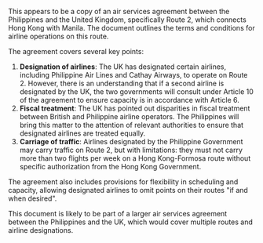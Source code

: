 This appears to be a copy of an air services agreement between the Philippines and the United Kingdom, specifically Route 2, which connects Hong Kong with Manila. The document outlines the terms and conditions for airline operations on this route.

The agreement covers several key points:

1. **Designation of airlines**: The UK has designated certain airlines, including Philippine Air Lines and Cathay Airways, to operate on Route 2. However, there is an understanding that if a second airline is designated by the UK, the two governments will consult under Article 10 of the agreement to ensure capacity is in accordance with Article 6.
2. **Fiscal treatment**: The UK has pointed out disparities in fiscal treatment between British and Philippine airline operators. The Philippines will bring this matter to the attention of relevant authorities to ensure that designated airlines are treated equally.
3. **Carriage of traffic**: Airlines designated by the Philippine Government may carry traffic on Route 2, but with limitations: they must not carry more than two flights per week on a Hong Kong-Formosa route without specific authorization from the Hong Kong Government.

The agreement also includes provisions for flexibility in scheduling and capacity, allowing designated airlines to omit points on their routes "if and when desired".

This document is likely to be part of a larger air services agreement between the Philippines and the UK, which would cover multiple routes and airline designations.